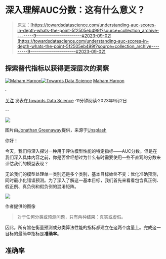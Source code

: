 # 深入理解AUC分数：这有什么意义？

> 原文：[https://towardsdatascience.com/understanding-auc-scores-in-depth-whats-the-point-5f2505eb499f?source=collection_archive---------9-----------------------#2023-09-02](https://towardsdatascience.com/understanding-auc-scores-in-depth-whats-the-point-5f2505eb499f?source=collection_archive---------9-----------------------#2023-09-02)

## 探索替代指标以获得更深层次的洞察

[](https://medium.com/@MahamsMultiverse?source=post_page-----5f2505eb499f--------------------------------)[![Maham Haroon](../Images/5a9ac82369ecbf7719b765ec160a70ef.png)](https://medium.com/@MahamsMultiverse?source=post_page-----5f2505eb499f--------------------------------)[](https://towardsdatascience.com/?source=post_page-----5f2505eb499f--------------------------------)[![Towards Data Science](../Images/a6ff2676ffcc0c7aad8aaf1d79379785.png)](https://towardsdatascience.com/?source=post_page-----5f2505eb499f--------------------------------) [Maham Haroon](https://medium.com/@MahamsMultiverse?source=post_page-----5f2505eb499f--------------------------------)

·

[关注](https://medium.com/m/signin?actionUrl=https%3A%2F%2Fmedium.com%2F_%2Fsubscribe%2Fuser%2F398c9514a58b&operation=register&redirect=https%3A%2F%2Ftowardsdatascience.com%2Funderstanding-auc-scores-in-depth-whats-the-point-5f2505eb499f&user=Maham+Haroon&userId=398c9514a58b&source=post_page-398c9514a58b----5f2505eb499f---------------------post_header-----------) 发表在[Towards Data Science](https://towardsdatascience.com/?source=post_page-----5f2505eb499f--------------------------------) ·11分钟阅读·2023年9月2日[](https://medium.com/m/signin?actionUrl=https%3A%2F%2Fmedium.com%2F_%2Fvote%2Ftowards-data-science%2F5f2505eb499f&operation=register&redirect=https%3A%2F%2Ftowardsdatascience.com%2Funderstanding-auc-scores-in-depth-whats-the-point-5f2505eb499f&user=Maham+Haroon&userId=398c9514a58b&source=-----5f2505eb499f---------------------clap_footer-----------)

--

[](https://medium.com/m/signin?actionUrl=https%3A%2F%2Fmedium.com%2F_%2Fbookmark%2Fp%2F5f2505eb499f&operation=register&redirect=https%3A%2F%2Ftowardsdatascience.com%2Funderstanding-auc-scores-in-depth-whats-the-point-5f2505eb499f&source=-----5f2505eb499f---------------------bookmark_footer-----------)![](../Images/3dfdfb8105f958d905f36f02fa339e0a.png)

图片由[Jonathan Greenaway](https://unsplash.com/@jogaway?utm_source=unsplash&utm_medium=referral&utm_content=creditCopyText)提供，来源于[Unsplash](https://unsplash.com/photos/TNUEQ73frkA?utm_source=unsplash&utm_medium=referral&utm_content=creditCopyText)

你好！

今天，我们将深入探讨一种用于评估模型性能的特定指标——AUC分数。但是在我们深入具体内容之前，你是否曾经想过为什么有时需要使用一些不直观的分数来评估我们的模型表现？

无论我们的模型处理单一类别还是多个类别，基本目标始终不变：优化准确预测，同时最小化错误预测。为了深入了解这一基本目标，我们首先来看看包含真正例、假正例、真负例和假负例的混淆矩阵。

![](../Images/4fc6d99b4ef3d5cf0a1584103cfb21c3.png)

作者提供的图像

> 对于任何分类或预测问题，只有两种结果：真实或虚假。

因此，所有旨在衡量预测或分类算法性能的指标都建立在这两个度量上。完成这一目标的最简单指标是**准确率**。

## 准确率
